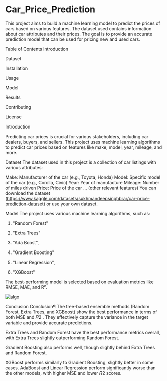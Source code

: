 # Car_Price_Prediction
This project aims to build a machine learning model to predict the prices of cars based on various features. The dataset used contains information about car attributes and their prices. The goal is to provide an accurate prediction model that can be used for pricing new and used cars.

Table of Contents
Introduction

Dataset

Installation

Usage

Model

Results

Contributing

License

Introduction

Predicting car prices is crucial for various stakeholders, including car dealers, buyers, and sellers. This project uses machine learning algorithms to predict car prices based on features like make, model, year, mileage, and more.

Dataset
The dataset used in this project is a collection of car listings with various attributes:

Make: Manufacturer of the car (e.g., Toyota, Honda)
Model: Specific model of the car (e.g., Corolla, Civic)
Year: Year of manufacture
Mileage: Number of miles driven
Price: Price of the car
... (other relevant features)
You can download the dataset (https://www.kaggle.com/datasets/sukhmandeepsinghbrar/car-price-prediction-dataset) or use your own dataset.

Model
The project uses various machine learning algorithms, such as:

1. "Random Forest"

2. "Extra Trees" 

3. "Ada Boost",

4. "Gradient Boosting"

5. "Linear Regression",

6. "XGBoost"

The best-performing model is selected based on evaluation metrics like RMSE, MAE, and R².

![algo](https://github.com/sundaram25018/Car_Price_Prediction/assets/122205914/cee238a7-647d-4fcb-962e-ff8454922139)


Conclusion
Conclusion¶ The tree-based ensemble methods (Random Forest, Extra Trees, and XGBoost) show the best performance in terms of both MSE and 𝑅2 . They effectively capture the variance in the target variable and provide accurate predictions.

Extra Trees and Random Forest have the best performance metrics overall, with Extra Trees slightly outperforming Random Forest.

Gradient Boosting also performs well, though slightly behind Extra Trees and Random Forest.

XGBoost performs similarly to Gradient Boosting, slightly better in some cases. AdaBoost and Linear Regression perform significantly worse than the other models, with higher MSE and lower 𝑅2 scores.
